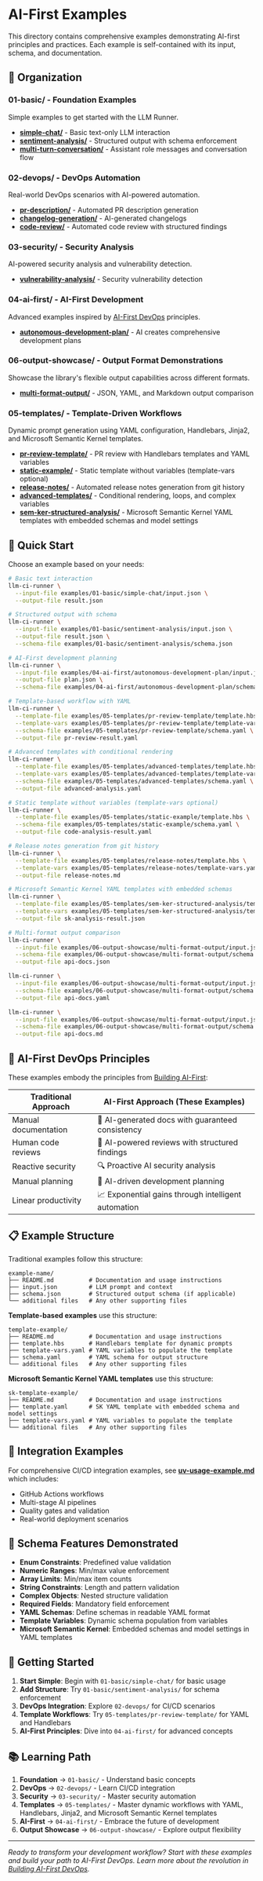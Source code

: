# AI-First Examples

This directory contains comprehensive examples demonstrating AI-first principles and practices. Each example is self-contained with its input, schema, and documentation.

## 📁 Organization

### 01-basic/ - Foundation Examples
Simple examples to get started with the LLM Runner.

- **[simple-chat/](01-basic/simple-chat/)** - Basic text-only LLM interaction
- **[sentiment-analysis/](01-basic/sentiment-analysis/)** - Structured output with schema enforcement
- **[multi-turn-conversation/](01-basic/multi-turn-conversation/)** - Assistant role messages and conversation flow

### 02-devops/ - DevOps Automation
Real-world DevOps scenarios with AI-powered automation.

- **[pr-description/](02-devops/pr-description/)** - Automated PR description generation
- **[changelog-generation/](02-devops/changelog-generation/)** - AI-generated changelogs
- **[code-review/](02-devops/code-review/)** - Automated code review with structured findings

### 03-security/ - Security Analysis
AI-powered security analysis and vulnerability detection.

- **[vulnerability-analysis/](03-security/vulnerability-analysis/)** - Security vulnerability detection

### 04-ai-first/ - AI-First Development
Advanced examples inspired by [AI-First DevOps](https://technologyworkroom.blogspot.com/2025/06/building-ai-first-devops.html) principles.

- **[autonomous-development-plan/](04-ai-first/autonomous-development-plan/)** - AI creates comprehensive development plans

### 06-output-showcase/ - Output Format Demonstrations
Showcase the library's flexible output capabilities across different formats.

- **[multi-format-output/](06-output-showcase/multi-format-output/)** - JSON, YAML, and Markdown output comparison

### 05-templates/ - Template-Driven Workflows
Dynamic prompt generation using YAML configuration, Handlebars, Jinja2, and Microsoft Semantic Kernel templates.

- **[pr-review-template/](05-templates/pr-review-template/)** - PR review with Handlebars templates and YAML variables
- **[static-example/](05-templates/static-example/)** - Static template without variables (template-vars optional)
- **[release-notes/](05-templates/release-notes/)** - Automated release notes generation from git history
- **[advanced-templates/](05-templates/advanced-templates/)** - Conditional rendering, loops, and complex variables
- **[sem-ker-structured-analysis/](05-templates/sem-ker-structured-analysis/)** - Microsoft Semantic Kernel YAML templates with embedded schemas and model settings

## 🚀 Quick Start

Choose an example based on your needs:

```bash
# Basic text interaction
llm-ci-runner \
  --input-file examples/01-basic/simple-chat/input.json \
  --output-file result.json

# Structured output with schema
llm-ci-runner \
  --input-file examples/01-basic/sentiment-analysis/input.json \
  --output-file result.json \
  --schema-file examples/01-basic/sentiment-analysis/schema.json

# AI-First development planning
llm-ci-runner \
  --input-file examples/04-ai-first/autonomous-development-plan/input.json \
  --output-file plan.json \
  --schema-file examples/04-ai-first/autonomous-development-plan/schema.json

# Template-based workflow with YAML
llm-ci-runner \
  --template-file examples/05-templates/pr-review-template/template.hbs \
  --template-vars examples/05-templates/pr-review-template/template-vars.yaml \
  --schema-file examples/05-templates/pr-review-template/schema.yaml \
  --output-file pr-review-result.yaml

# Advanced templates with conditional rendering
llm-ci-runner \
  --template-file examples/05-templates/advanced-templates/template.hbs \
  --template-vars examples/05-templates/advanced-templates/template-vars.yaml \
  --schema-file examples/05-templates/advanced-templates/schema.yaml \
  --output-file advanced-analysis.yaml

# Static template without variables (template-vars optional)
llm-ci-runner \
  --template-file examples/05-templates/static-example/template.hbs \
  --schema-file examples/05-templates/static-example/schema.yaml \
  --output-file code-analysis-result.yaml

# Release notes generation from git history
llm-ci-runner \
  --template-file examples/05-templates/release-notes/template.hbs \
  --template-vars examples/05-templates/release-notes/template-vars.yaml \
  --output-file release-notes.md

# Microsoft Semantic Kernel YAML templates with embedded schemas
llm-ci-runner \
  --template-file examples/05-templates/sem-ker-structured-analysis/template.yaml \
  --template-vars examples/05-templates/sem-ker-structured-analysis/template-vars.yaml \
  --output-file sk-analysis-result.json

# Multi-format output comparison
llm-ci-runner \
  --input-file examples/06-output-showcase/multi-format-output/input.json \
  --schema-file examples/06-output-showcase/multi-format-output/schema.json \
  --output-file api-docs.json

llm-ci-runner \
  --input-file examples/06-output-showcase/multi-format-output/input.json \
  --schema-file examples/06-output-showcase/multi-format-output/schema.json \
  --output-file api-docs.yaml

llm-ci-runner \
  --input-file examples/06-output-showcase/multi-format-output/input.json \
  --schema-file examples/06-output-showcase/multi-format-output/schema.json \
  --output-file api-docs.md
```

## 🎯 AI-First DevOps Principles

These examples embody the principles from [Building AI-First](https://technologyworkroom.blogspot.com/2025/06/building-ai-first-devops.html):

| Traditional Approach | AI-First Approach (These Examples)                 |
| -------------------- | -------------------------------------------------- |
| Manual documentation | 🤖 AI-generated docs with guaranteed consistency    |
| Human code reviews   | 🤖 AI-powered reviews with structured findings      |
| Reactive security    | 🔍 Proactive AI security analysis                   |
| Manual planning      | 🎯 AI-driven development planning                   |
| Linear productivity  | 📈 Exponential gains through intelligent automation |

## 📋 Example Structure

Traditional examples follow this structure:
```
example-name/
├── README.md          # Documentation and usage instructions
├── input.json         # LLM prompt and context
├── schema.json        # Structured output schema (if applicable)
└── additional files   # Any other supporting files
```

**Template-based examples** use this structure:
```
template-example/
├── README.md          # Documentation and usage instructions
├── template.hbs       # Handlebars template for dynamic prompts
├── template-vars.yaml # YAML variables to populate the template
├── schema.yaml        # YAML schema for output structure
└── additional files   # Any other supporting files
```

**Microsoft Semantic Kernel YAML templates** use this structure:
```
sk-template-example/
├── README.md          # Documentation and usage instructions
├── template.yaml      # SK YAML template with embedded schema and model settings
├── template-vars.yaml # YAML variables to populate the template
└── additional files   # Any other supporting files
```

## 🔗 Integration Examples

For comprehensive CI/CD integration examples, see **[uv-usage-example.md](uv-usage-example.md)** which includes:
- GitHub Actions workflows
- Multi-stage AI pipelines
- Quality gates and validation
- Real-world deployment scenarios

## 🎨 Schema Features Demonstrated

- **Enum Constraints**: Predefined value validation
- **Numeric Ranges**: Min/max value enforcement
- **Array Limits**: Min/max item counts
- **String Constraints**: Length and pattern validation
- **Complex Objects**: Nested structure validation
- **Required Fields**: Mandatory field enforcement
- **YAML Schemas**: Define schemas in readable YAML format
- **Template Variables**: Dynamic schema population from variables
- **Microsoft Semantic Kernel**: Embedded schemas and model settings in YAML templates

## 🚀 Getting Started

1. **Start Simple**: Begin with `01-basic/simple-chat/` for basic usage
2. **Add Structure**: Try `01-basic/sentiment-analysis/` for schema enforcement
3. **DevOps Integration**: Explore `02-devops/` for CI/CD scenarios
4. **Template Workflows**: Try `05-templates/pr-review-template/` for YAML and Handlebars
5. **AI-First Principles**: Dive into `04-ai-first/` for advanced concepts

## 📚 Learning Path

1. **Foundation** → `01-basic/` - Understand basic concepts
2. **DevOps** → `02-devops/` - Learn CI/CD integration
3. **Security** → `03-security/` - Master security automation
4. **Templates** → `05-templates/` - Master dynamic workflows with YAML, Handlebars, Jinja2, and Microsoft Semantic Kernel templates
5. **AI-First** → `04-ai-first/` - Embrace the future of development
6. **Output Showcase** → `06-output-showcase/` - Explore output flexibility

---

*Ready to transform your development workflow? Start with these examples and build your path to AI-First DevOps. Learn more about the revolution in [Building AI-First DevOps](https://technologyworkroom.blogspot.com/2025/06/building-ai-first-devops.html).* 